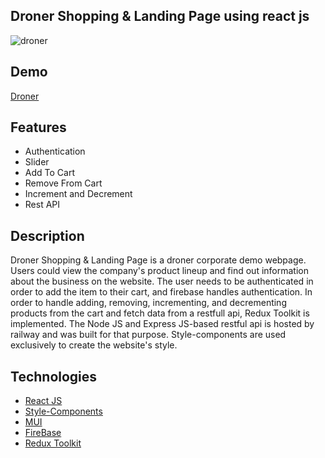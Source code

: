 ## Droner Shopping & Landing Page using react js


<img src="https://res.cloudinary.com/ghazni/image/upload/v1678157200/Screenshot_2023-03-07_at_10-44-47_Drone_Clone_q1ffit.png" alt="droner"/>

## Demo

[Droner](https://milad-drone.netlify.app/)

## Features

- Authentication
- Slider
- Add To Cart
- Remove From Cart
- Increment and Decrement 
- Rest API


## Description

Droner Shopping & Landing Page is a droner corporate demo webpage. Users could view the company's product lineup and find out information about the business on the website. The user needs to be authenticated in order to add the item to their cart, and firebase handles authentication. In order to handle adding, removing, incrementing, and decrementing products from the cart and fetch data from a restfull api, Redux Toolkit is implemented. The Node JS and Express JS-based restful api is hosted by railway and was built for that purpose. Style-components are used exclusively to create the website's style.


## Technologies
- [React JS](https://reactjs.org/docs/getting-started.html)
- [Style-Components](https://styled-components.com/)
- [MUI](https://mui.com/)
- [FireBase](https://firebase.google.com/?hl=id)
- [Redux Toolkit](https://redux-toolkit.js.org/)
